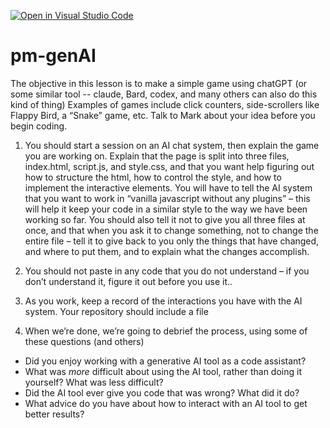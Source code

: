 [![Open in Visual Studio Code](https://classroom.github.com/assets/open-in-vscode-718a45dd9cf7e7f842a935f5ebbe5719a5e09af4491e668f4dbf3b35d5cca122.svg)](https://classroom.github.com/online_ide?assignment_repo_id=14936702&assignment_repo_type=AssignmentRepo)
# pm-genAI


The objective in this lesson is to make a simple game using chatGPT (or some similar tool -- claude, Bard, codex, and many others can also do this kind of thing)  Examples of games include click counters, side-scrollers like Flappy Bird, a “Snake” game, etc. Talk to Mark about your idea before you begin coding.

1. You should start a session on an AI chat system, then explain the game you are working on.  Explain that the page is split into three files, index.html, script.js, and style.css, and that you want help figuring out how to structure the html, how to control the style, and how to implement the interactive elements.  You will have to tell the AI system that you want to work in “vanilla javascript without any plugins” – this will help it keep your code in a similar style to the way we have been working so far.  You should also tell it not to give you all three files at once, and that when you ask it to change something, not to change the entire file – tell it to give back to you only the things that have changed, and where to put them, and to explain what the changes accomplish.

2. You should not paste in any code that you do not understand – if you don’t understand it, figure it out before you use it..

3. As you work, keep a record of the interactions you have with the AI system.  Your repository should include a file 

4. When we’re done, we’re going to debrief the process, using some of these questions (and others)

* Did you enjoy working with a generative AI tool as a code assistant?
* What was *more* difficult about using the AI tool, rather than doing it yourself? What was less difficult?
* Did the AI tool ever give you code that was wrong?  What did it do?
* What advice do you have about how to interact with an AI tool to get better results? 

